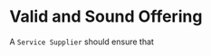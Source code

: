 # Valid and Sound Offering

A `Service Supplier` should ensure that 
<!--stackedit_data:
eyJoaXN0b3J5IjpbLTg2MjYzMTUyNV19
-->